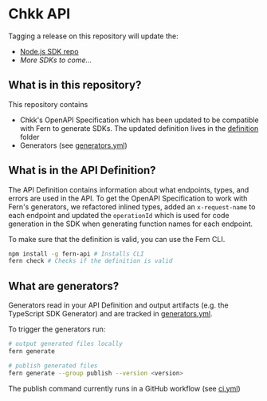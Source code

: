 # Chkk API

Tagging a release on this repository will update the:

- [Node.js SDK repo](https://github.com/fern-chkk/chkk-node)
- _More SDKs to come..._

## What is in this repository?

This repository contains

- Chkk's OpenAPI Specification which has been updated to be compatible with Fern to generate SDKs. The updated definition lives in the [definition](./fern/api/definition/) folder
- Generators (see [generators.yml](./fern/api/generators.yml))

## What is in the API Definition?

The API Definition contains information about what endpoints, types, and errors are used in the API. To get the OpenAPI Specification to work with Fern's generators, we refactored inlined types, added an `x-request-name` to each endpoint and updated the `operationId` which is used for code generation in the SDK when generating function names for each endpoint.

To make sure that the definition is valid, you can use the Fern CLI.

```bash
npm install -g fern-api # Installs CLI
fern check # Checks if the definition is valid
```

## What are generators?

Generators read in your API Definition and output artifacts (e.g. the TypeScript SDK Generator) and are tracked in [generators.yml](./fern/api/generators.yml).

To trigger the generators run:

```bash
# output generated files locally
fern generate

# publish generated files
fern generate --group publish --version <version>
```

The publish command currently runs in a GitHub workflow (see [ci.yml](.github/workflows/ci.yml#L32))
